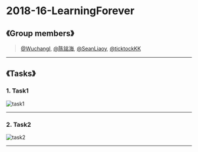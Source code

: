 # 2018-16-LearningForever

## 《Group members》

> [@WuchangI](https://github.com/Yuziquan), [@陈铭海](https://github.com/chenminghai), [@SeanLiaoy](https://github.com/SeanLiaoy), [@ticktockKK](https://github.com/ticktockKK)

***




## 《Tasks》
### 1. Task1

![task1](https://github.com/android-app-development-course/2018-16-LearningForever/blob/master/Screenshots/Tasks/task1.png)

***
### 2. Task2



![task2](https://github.com/android-app-development-course/2018-16-LearningForever/blob/master/Screenshots/Tasks/task2.png)

***




